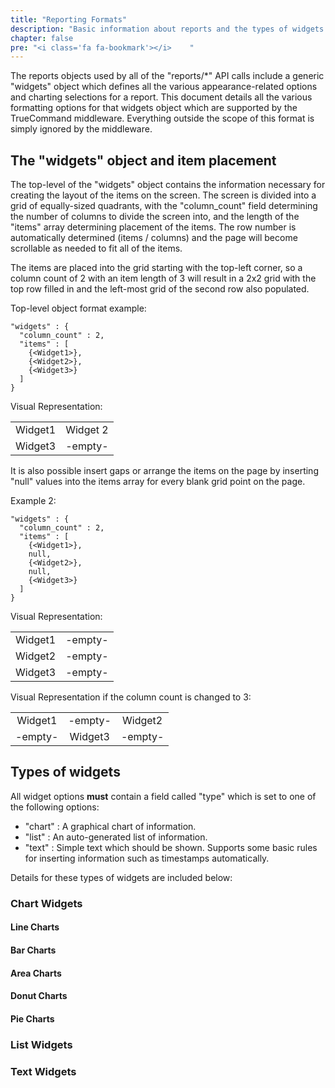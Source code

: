 ```yaml
---
title: "Reporting Formats"
description: "Basic information about reports and the types of widgets available."
chapter: false
pre: "<i class='fa fa-bookmark'></i>	"
---
```


The reports objects used by all of the "reports/*" API calls include a generic "widgets" object which defines all the various appearance-related options and charting selections for a report. This document details all the various formatting options for that widgets object which are supported by the TrueCommand middleware. Everything outside the scope of this format is simply ignored by the middleware.

## The "widgets" object and item placement
The top-level of the "widgets" object contains the information necessary for creating the layout of the items on the screen. The screen is divided into a grid of equally-sized quadrants, with the "column_count" field determining the number of columns to divide the screen into, and the length of the "items" array determining placement of the items. The row number is automatically determined (items / columns) and the page will become scrollable as needed to fit all of the items.

The items are placed into the grid starting with the top-left corner, so a column count of 2 with an item length of 3 will result in a 2x2 grid with the top row filled in and the left-most grid of the second row also populated.

Top-level object format example:
```
"widgets" : {
  "column_count" : 2,
  "items" : [
    {<Widget1>},
    {<Widget2>},
    {<Widget3>}
  ]
}
```

Visual Representation:

|  |  |
|:--:|:--:|
| Widget1 | Widget 2 |
| Widget3 | -empty- |

It is also possible insert gaps or arrange the items on the page by inserting "null" values into the items array for every blank grid point on the page.

Example 2:
```
"widgets" : {
  "column_count" : 2,
  "items" : [
    {<Widget1>},
    null,
    {<Widget2>},
    null,
    {<Widget3>}
  ]
}
```

Visual Representation:

|  |  |
|:--:|:--:|
| Widget1 | -empty- |
| Widget2 | -empty- |
| Widget3 | -empty- |

Visual Representation if the column count is changed to 3:

|  |  | |
|:--:|:--:|:--:|
| Widget1 | -empty- | Widget2 |
| -empty- | Widget3 | -empty- |

## Types of widgets
All widget options **must** contain a field called "type" which is set to one of the following options:

* "chart" : A graphical chart of information.
* "list" : An auto-generated list of information.
* "text" : Simple text which should be shown. Supports some basic rules for inserting information such as timestamps automatically.

Details for these types of widgets are included below:

### Chart Widgets

#### Line Charts

#### Bar Charts

#### Area Charts

#### Donut Charts

#### Pie Charts

### List Widgets

### Text Widgets
